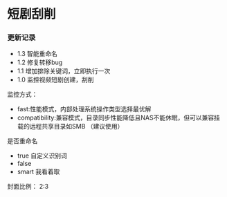 # 短剧刮削

### 更新记录

- 1.3 智能重命名
- 1.2 修复转移bug
- 1.1 增加排除关键词，立即执行一次
- 1.0 监控视频短剧创建，刮削

监控方式：

- fast:性能模式，内部处理系统操作类型选择最优解
- compatibility:兼容模式，目录同步性能降低且NAS不能休眠，但可以兼容挂载的远程共享目录如SMB （建议使用）

是否重命名
- true 自定义识别词
- false
- smart 我看着取

封面比例：
2:3